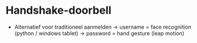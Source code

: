 # Handshake-doorbell

+ Alternatief voor traditioneel aanmelden
-> username = face recognition (python / windows tablet)
-> password = hand gesture (leap motion)
